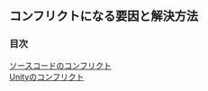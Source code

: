 ## コンフリクトになる要因と解決方法
### 目次
[ソースコードのコンフリクト](https://github.com/KURO-Games/StudyGit/blob/master/md/conflict-source-code.md)  
[Unityのコンフリクト](https://github.com/KURO-Games/StudyGit/blob/master/md/conflict-unity-scene.md)


